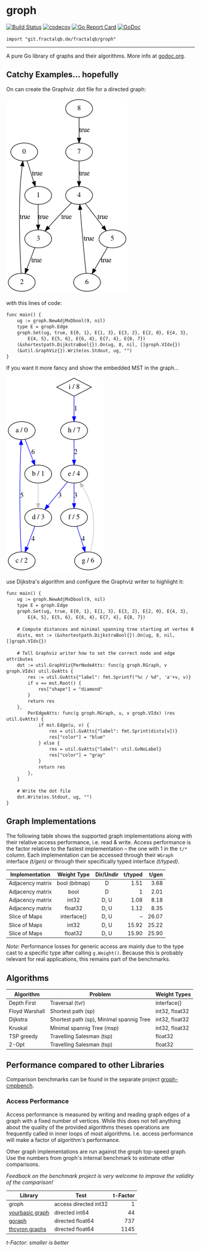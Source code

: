 # groph

[![Build Status](https://travis-ci.org/fractalqb/groph.svg)](https://travis-ci.org/fractalqb/groph)
[![codecov](https://codecov.io/gh/fractalqb/groph/branch/master/graph/badge.svg)](https://codecov.io/gh/fractalqb/groph)
[![Go Report Card](https://goreportcard.com/badge/git.fractalqb.de/fractalqb/groph)](https://goreportcard.com/report/git.fractalqb.de/fractalqb/groph)
[![GoDoc](https://godoc.org/git.fractalqb.de/fractalqb/groph?status.svg)](https://godoc.org/git.fractalqb.de/fractalqb/groph)

`import "git.fractalqb.de/fractalqb/groph"`

---

A pure Go library of graphs and their algorithms. More info at [godoc.org](https://godoc.org/git.fractalqb.de/fractalqb/groph).

## Catchy Examples… hopefully
On can create the Graphviz .dot file for a directed graph:

![Simple graph](./examples/4readme/plain.png)

with this lines of code:

```
func main() {
	ug := groph.NewAdjMxDbool(9, nil)
	type E = groph.Edge
	groph.Set(ug, true, E{0, 1}, E{1, 3}, E{3, 2}, E{2, 0}, E{4, 3},
		E{4, 5}, E{5, 6}, E{6, 4}, E{7, 4}, E{8, 7})
	(&shortestpath.DijkstraBool{}).On(ug, 8, nil, []groph.VIdx{})
	(&util.GraphViz{}).Write(os.Stdout, ug, "")
}
```

If you want it more fancy and show the embedded MST in the graph…

![Fancy graph](./examples/4readme/fancy.png)

use Dijkstra's algorithm and configure the Graphviz writer to highlight it:

```
func main() {
	ug := groph.NewAdjMxDbool(9, nil)
	type E = groph.Edge
	groph.Set(ug, true, E{0, 1}, E{1, 3}, E{3, 2}, E{2, 0}, E{4, 3},
		E{4, 5}, E{5, 6}, E{6, 4}, E{7, 4}, E{8, 7})
		
    # Compute distances and minimal spanning tree starting at vertex 8
	dists, mst := (&shortestpath.DijkstraBool{}).On(ug, 8, nil, []groph.VIdx{})

    # Tell Graphviz writer how to set the correct node and edge attributes
	dot := util.GraphViz{PerNodeAtts: func(g groph.RGraph, v groph.VIdx) util.GvAtts {
		res := util.GvAtts{"label": fmt.Sprintf("%c / %d", 'a'+v, v)}
		if v == mst.Root() {
			res["shape"] = "diamond"
		}
		return res
	},
		PerEdgeAtts: func(g groph.RGraph, u, v groph.VIdx) (res util.GvAtts) {
			if mst.Edge(u, v) {
				res = util.GvAtts{"label": fmt.Sprint(dists[v])}
				res["color"] = "blue"
			} else {
				res = util.GvAtts{"label": util.GvNoLabel}
				res["color"] = "gray"
			}
			return res
		},
	}

    # Write the dot file
	dot.Write(os.Stdout, ug, "")
}
```

## Graph Implementations
The following table shows the supported graph implementations along
with their relative access performance, i.e. read & write. Access
performance is the factor relative to the fastest implementation –
the one with 1 in the `t/*` column.
Each implementation can be accessed through their `WGraph` interface
_(t/gen)_ or through their specifically typed interface _(t/typed)_.

| Implementation   | Weight Type       | Dir/Undir | t/typed | t/gen |
|------------------|:-----------------:|:---------:|--------:|------:|
| Adjacency matrix | bool (bitmap)     | D         | 1.51    | 3.68  |
| Adjacency matrix | bool              | D         | 1       | 2.01  |
| Adjacency matrix | int32             | D, U      | 1.08    | 8.18  |
| Adjacency matrix | float32           | D, U      | 1.12    | 8.35  |
| Slice of Maps    | interface\{\}     | D, U      | –       | 26.07 |
| Slice of Maps    | int32             | D, U      | 15.92   | 25.22 |
| Slice of Maps    | float32           | D, U      | 15.90   | 25.90 |

_Note:_ Performance losses for generic access are mainly due to the type cast to a
specific type after calling `g.Weight()`. Because this is probably relevant for real
applications, this remains part of the benchmarks.

## Algorithms

| Algorithm | Problem | Weight Types |
|-----------|---------|--------------|
| Depth First | Traversal (tvr) | interface\{\} |
| Floyd Warshall | Shortest path (sp) | int32, float32 |
| Dijkstra | Shortest path (sp), Minimal spannig Tree | int32, float32 |
| Kruskal | Minimal spannig Tree (msp) | int32, float32 |
| TSP greedy | Travelling Salesman (tsp) | float32 |
| 2-Opt | Travelling Salesman (tsp) | float32 |

## Performance compared to other Libraries

Comparison benchmarks can be found in the separate project [groph-cmpbench](https://codeberg.org/fractalqb/groph-cmpbench).

### Access Performance

Access performance is measured by writing and reading graph edges of a graph with a fixed number of vertices. While this does not tell anything about the quality of the provided algorithms theses operations are frequently called in inner loops of most algorithms. I.e. access performance will make a factor of algorithm's performance.

Other graph implementations are run against the groph top-speed graph. Use the numbers from groph's internal benchmark to estimate other comparisons.

_Feedback on the benchmark project is very welcome to improve the validity of the comparison!_

| Library | Test | t-Factor |
|---------|------|-------:|
| groph   | access directed int32 | 1 |
| [yourbasic graph](https://github.com/yourbasic/graph) | directed int64 | 44 |
| [goraph](https://github.com/gyuho/goraph) | directed float64 | 737 |
| [thcyron graphs](https://github.com/thcyron/graphs) | directed float64 | 1145 |

_t-Factor: smaller is better_
